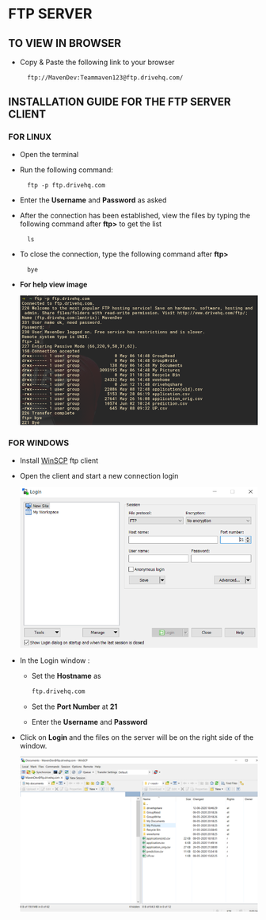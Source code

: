 # FTP SERVER

## TO VIEW IN BROWSER
* Copy & Paste the following link to your browser

        ftp://MavenDev:Teammaven123@ftp.drivehq.com/

## INSTALLATION GUIDE FOR THE FTP SERVER CLIENT
### FOR LINUX
* Open the terminal
* Run the following command:

        ftp -p ftp.drivehq.com

* Enter the **Username** and **Password** as asked
* After the connection has been established, view the files by typing the following command after **ftp>** to get the list 

        ls
* To close the connection, type the following command after **ftp>**

        bye
* **For help view image**

    ![](image3.png)

### FOR WINDOWS
* Install [WinSCP](https://winscp.net/eng/download.php) ftp client
* Open the client and start a new connection login

    ![](image1.png)

* In the Login window :
    * Set the **Hostname** as 
        ```bash
        ftp.drivehq.com
       ```

    * Set the **Port Number** at **21**

    * Enter the **Username** and **Password**


* Click on **Login** and the files on the server will be on the right side of the window. 

    ![](image2.png)